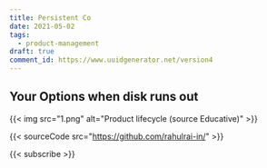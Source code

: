 ```yaml
---
title: Persistent Co
date: 2021-05-02
tags:
  - product-management
draft: true
comment_id: https://www.uuidgenerator.net/version4
---
```


## Your Options when disk runs out


{{< img src="1.png" alt="Product lifecycle (source Educative)" >}}

{{< sourceCode src="https://github.com/rahulrai-in/" >}}

{{< subscribe >}}
